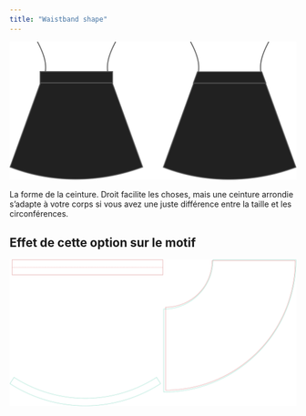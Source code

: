 ```yaml
---
title: "Waistband shape"
---
```


![Forme de ceinture](waistbandshape.svg)

La forme de la ceinture. Droit facilite les choses, mais une ceinture arrondie s’adapte à votre corps si vous avez une juste différence entre la taille et les circonférences.

## Effet de cette option sur le motif

![Cette image montre l'effet de cette option en superposant plusieurs variantes qui ont une valeur différente pour cette option](sandy_waistbandshape_sample.svg "Effet de cette option sur le modèle")
